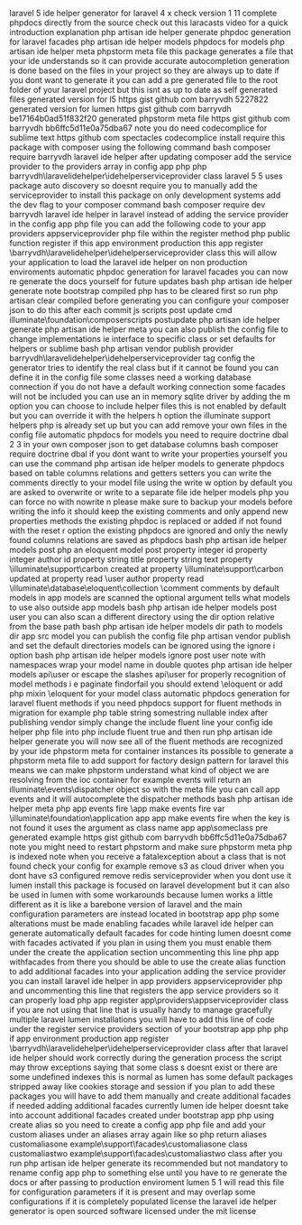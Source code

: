 laravel 5 ide helper generator for laravel 4 x check version 1 11 complete phpdocs directly from the source check out this laracasts video for a quick introduction explanation php artisan ide helper generate phpdoc generation for laravel facades php artisan ide helper models phpdocs for models php artisan ide helper meta phpstorm meta file this package generates a file that your ide understands so it can provide accurate autocompletion generation is done based on the files in your project so they are always up to date if you dont want to generate it you can add a pre generated file to the root folder of your laravel project but this isnt as up to date as self generated files generated version for l5 https gist github com barryvdh 5227822 generated version for lumen https gist github com barryvdh be17164b0ad51f832f20 generated phpstorm meta file https gist github com barryvdh bb6ffc5d11e0a75dba67 note you do need codecomplice for sublime text https github com spectacles codecomplice install require this package with composer using the following command bash composer require barryvdh laravel ide helper after updating composer add the service provider to the providers array in config app php php barryvdh\laravelidehelper\idehelperserviceprovider class laravel 5 5 uses package auto discovery so doesnt require you to manually add the serviceprovider to install this package on only development systems add the dev flag to your composer command bash composer require dev barryvdh laravel ide helper in laravel instead of adding the service provider in the config app php file you can add the following code to your app providers appserviceprovider php file within the register method php public function register if this app environment production this app register \barryvdh\laravelidehelper\idehelperserviceprovider class this will allow your application to load the laravel ide helper on non production enviroments automatic phpdoc generation for laravel facades you can now re generate the docs yourself for future updates bash php artisan ide helper generate note bootstrap compiled php has to be cleared first so run php artisan clear compiled before generating you can configure your composer json to do this after each commit js scripts post update cmd illuminate\\foundation\\composerscripts postupdate php artisan ide helper generate php artisan ide helper meta you can also publish the config file to change implementations ie interface to specific class or set defaults for helpers or sublime bash php artisan vendor publish provider barryvdh\laravelidehelper\idehelperserviceprovider tag config the generator tries to identify the real class but if it cannot be found you can define it in the config file some classes need a working database connection if you do not have a default working connection some facades will not be included you can use an in memory sqlite driver by adding the m option you can choose to include helper files this is not enabled by default but you can override it with the helpers h option the illuminate support helpers php is already set up but you can add remove your own files in the config file automatic phpdocs for models you need to require doctrine dbal 2 3 in your own composer json to get database columns bash composer require doctrine dbal if you dont want to write your properties yourself you can use the command php artisan ide helper models to generate phpdocs based on table columns relations and getters setters you can write the comments directly to your model file using the write w option by default you are asked to overwrite or write to a separate file ide helper models php you can force no with nowrite n please make sure to backup your models before writing the info it should keep the existing comments and only append new properties methods the existing phpdoc is replaced or added if not found with the reset r option the existing phpdocs are ignored and only the newly found columns relations are saved as phpdocs bash php artisan ide helper models post php an eloquent model post property integer id property integer author id property string title property string text property \illuminate\support\carbon created at property \illuminate\support\carbon updated at property read \user author property read \illuminate\database\eloquent\collection \comment comments by default models in app models are scanned the optional argument tells what models to use also outside app models bash php artisan ide helper models post user you can also scan a different directory using the dir option relative from the base path bash php artisan ide helper models dir path to models dir app src model you can publish the config file php artisan vendor publish and set the default directories models can be ignored using the ignore i option bash php artisan ide helper models ignore post user note with namespaces wrap your model name in double quotes php artisan ide helper models api\user or escape the slashes api\\user for properly recognition of model methods i e paginate findorfail you should extend \eloquent or add php mixin \eloquent for your model class automatic phpdocs generation for laravel fluent methods if you need phpdocs support for fluent methods in migration for example php table string somestring nullable index after publishing vendor simply change the include fluent line your config ide helper php file into php include fluent true and then run php artisan ide helper generate you will now see all of the fluent methods are recognized by your ide phpstorm meta for container instances its possible to generate a phpstorm meta file to add support for factory design pattern for laravel this means we can make phpstorm understand what kind of object we are resolving from the ioc container for example events will return an illuminate\events\dispatcher object so with the meta file you can call app events and it will autocomplete the dispatcher methods bash php artisan ide helper meta php app events fire \app make events fire var \illuminate\foundation\application app app make events fire when the key is not found it uses the argument as class name app app\someclass pre generated example https gist github com barryvdh bb6ffc5d11e0a75dba67 note you might need to restart phpstorm and make sure phpstorm meta php is indexed note when you receive a fatalexception about a class that is not found check your config for example remove s3 as cloud driver when you dont have s3 configured remove redis serviceprovider when you dont use it lumen install this package is focused on laravel development but it can also be used in lumen with some workarounds because lumen works a little different as it is like a barebone version of laravel and the main configuration parameters are instead located in bootstrap app php some alterations must be made enabling facades while laravel ide helper can generate automatically default facades for code hinting lumen doesnt come with facades activated if you plan in using them you must enable them under the create the application section uncommenting this line php app withfacades from there you should be able to use the create alias function to add additional facades into your application adding the service provider you can install laravel ide helper in app providers appserviceprovider php and uncommenting this line that registers the app service providers so it can properly load php app register app\providers\appserviceprovider class if you are not using that line that is usually handy to manage gracefully multiple laravel lumen installations you will have to add this line of code under the register service providers section of your bootstrap app php php if app environment production app register \barryvdh\laravelidehelper\idehelperserviceprovider class after that laravel ide helper should work correctly during the generation process the script may throw exceptions saying that some class s doesnt exist or there are some undefined indexes this is normal as lumen has some default packages stripped away like cookies storage and session if you plan to add these packages you will have to add them manually and create additional facades if needed adding additional facades currently lumen ide helper doesnt take into account additional facades created under bootstrap app php using create alias so you need to create a config app php file and add your custom aliases under an aliases array again like so php return aliases customaliasone example\support\facades\customaliasone class customaliastwo example\support\facades\customaliastwo class after you run php artisan ide helper generate its recommended but not mandatory to rename config app php to something else until you have to re generate the docs or after passing to production enviroment lumen 5 1 will read this file for configuration parameters if it is present and may overlap some configurations if it is completely populated license the laravel ide helper generator is open sourced software licensed under the mit license